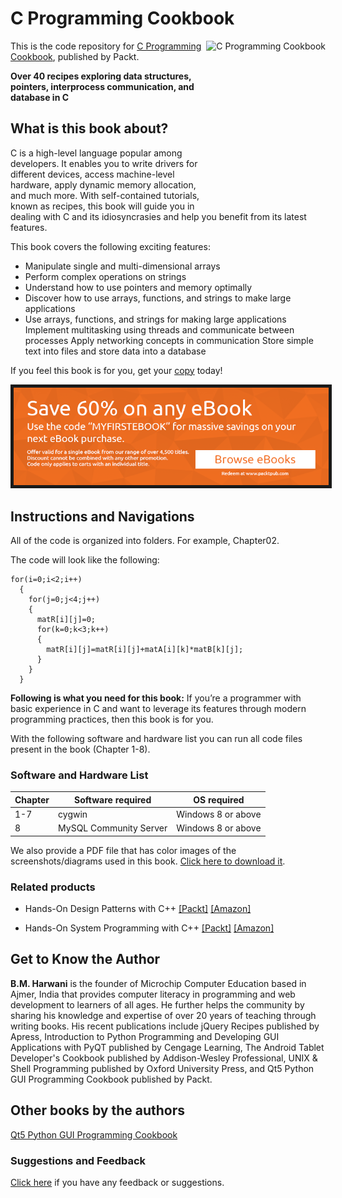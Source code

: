 # C Programming Cookbook

<a href="https://www.packtpub.com/application-development/c-programming-cookbook-0?utm_source=github&utm_medium=repository&utm_campaign=9781789617450 "><img src="https://dz13w8afd47il.cloudfront.net/sites/default/files/imagecache/ppv4_main_book_cover/B12287_MockupCover.png" alt="C Programming Cookbook" height="256px" align="right"></a>

This is the code repository for [C Programming Cookbook](https://www.packtpub.com/application-development/c-programming-cookbook-0?utm_source=github&utm_medium=repository&utm_campaign=9781789617450), published by Packt.

**Over 40 recipes exploring data structures, pointers, interprocess communication, and database in C**

## What is this book about?
C is a high-level language popular among developers. It enables you to write drivers for different devices, access machine-level hardware, apply dynamic memory allocation, and much more. With self-contained tutorials, known as recipes, this book will guide you in dealing with C and its idiosyncrasies and help you benefit from its latest features.

This book covers the following exciting features:
* Manipulate single and multi-dimensional arrays 
* Perform complex operations on strings 
* Understand how to use pointers and memory optimally 
* Discover how to use arrays, functions, and strings to make large applications 
* Use arrays, functions, and strings for making large applications 
Implement multitasking using threads and communicate between processes 
Apply networking concepts in communication 
Store simple text into files and store data into a database 

If you feel this book is for you, get your [copy](https://www.amazon.com/dp/1789617456) today!

<a href="https://www.packtpub.com/?utm_source=github&utm_medium=banner&utm_campaign=GitHubBanner"><img src="https://raw.githubusercontent.com/PacktPublishing/GitHub/master/GitHub.png" 
alt="https://www.packtpub.com/" border="5" /></a>

## Instructions and Navigations
All of the code is organized into folders. For example, Chapter02.

The code will look like the following:
```
for(i=0;i<2;i++)
  {
    for(j=0;j<4;j++)
    {
      matR[i][j]=0;
      for(k=0;k<3;k++)
      {
        matR[i][j]=matR[i][j]+matA[i][k]*matB[k][j];
      }
    }
  }
```

**Following is what you need for this book:**
If you’re a programmer with basic experience in C and want to leverage its features through modern programming practices, then this book is for you.

With the following software and hardware list you can run all code files present in the book (Chapter 1-8).
### Software and Hardware List
| Chapter | Software required | OS required |
| -------- | ------------------------------------ | ----------------------------------- |
| 1-7 | cygwin | Windows 8 or above |
| 8 | MySQL Community Server | Windows 8 or above |

We also provide a PDF file that has color images of the screenshots/diagrams used in this book. [Click here to download it](https://www.packtpub.com/sites/default/files/downloads/9781789617450_ColorImages.pdf?).

### Related products
* Hands-On Design Patterns with C++ [[Packt]](https://www.packtpub.com/application-development/hands-design-patterns-c?utm_source=github&utm_medium=repository&utm_campaign=9781788832564) [[Amazon]](https://www.amazon.com/dp/1788832566)

* Hands-On System Programming with C++ [[Packt]](https://www.packtpub.com/application-development/hands-system-programming-c?utm_source=github&utm_medium=repository&utm_campaign=9781789137880) [[Amazon]](https://www.amazon.com/dp/1789137888)

## Get to Know the Author
**B.M. Harwani**
is the founder of Microchip Computer Education based in Ajmer, India that provides computer literacy in programming and web development to learners of all ages. He further helps the community by sharing his knowledge and expertise of over 20 years of teaching through writing books. His recent publications include jQuery Recipes published by Apress, Introduction to Python Programming and Developing GUI Applications with PyQT published by Cengage Learning, The Android Tablet Developer's Cookbook published by Addison-Wesley Professional, UNIX & Shell Programming published by Oxford University Press, and Qt5 Python GUI Programming Cookbook published by Packt.

## Other books by the authors
[Qt5 Python GUI Programming Cookbook](https://www.packtpub.com/application-development/qt5-python-gui-programming-cookbook?utm_source=github&utm_medium=repository&utm_campaign=9781788831000)

### Suggestions and Feedback
[Click here](https://docs.google.com/forms/d/e/1FAIpQLSdy7dATC6QmEL81FIUuymZ0Wy9vH1jHkvpY57OiMeKGqib_Ow/viewform) if you have any feedback or suggestions.


